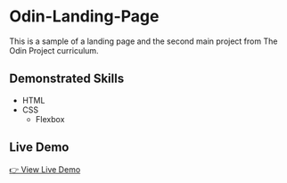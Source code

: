 # Odin-Landing-Page

This is a sample of a landing page and the second main project from The Odin Project curriculum.

## Demonstrated Skills

- HTML  
- CSS  
  - Flexbox

## Live Demo

[👉 View Live Demo](https://dandelion674.github.io/Odin-Landing-Page/)
